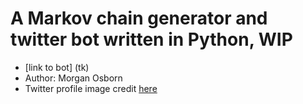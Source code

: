 A Markov chain generator and twitter bot written in Python, WIP
==========================================================
- [link to bot] (tk)
- Author: Morgan Osborn
- Twitter profile image credit [here](https://commons.wikimedia.org/wiki/File:Roberto_bola%C3%B1o.jpg)
